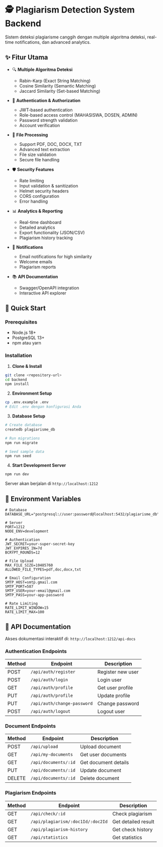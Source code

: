 # 🕵️ Plagiarism Detection System Backend

Sistem deteksi plagiarisme canggih dengan multiple algoritma deteksi, real-time notifications, dan advanced analytics.

## ✨ Fitur Utama

- 🔍 **Multiple Algoritma Deteksi**

  - Rabin-Karp (Exact String Matching)
  - Cosine Similarity (Semantic Matching)
  - Jaccard Similarity (Set-based Matching)

- 🔐 **Authentication & Authorization**

  - JWT-based authentication
  - Role-based access control (MAHASISWA, DOSEN, ADMIN)
  - Password strength validation
  - Account verification

- 📄 **File Processing**

  - Support PDF, DOC, DOCX, TXT
  - Advanced text extraction
  - File size validation
  - Secure file handling

- 🛡️ **Security Features**

  - Rate limiting
  - Input validation & sanitization
  - Helmet security headers
  - CORS configuration
  - Error handling

- 📊 **Analytics & Reporting**

  - Real-time dashboard
  - Detailed analytics
  - Export functionality (JSON/CSV)
  - Plagiarism history tracking

- 📧 **Notifications**

  - Email notifications for high similarity
  - Welcome emails
  - Plagiarism reports

- 📚 **API Documentation**
  - Swagger/OpenAPI integration
  - Interactive API explorer

## 🚀 Quick Start

### Prerequisites

- Node.js 18+
- PostgreSQL 13+
- npm atau yarn

### Installation

1. **Clone & Install**

```bash
git clone <repository-url>
cd backend
npm install
```

2. **Environment Setup**

```bash
cp .env.example .env
# Edit .env dengan konfigurasi Anda
```

3. **Database Setup**

```bash
# Create database
createdb plagiarisme_db

# Run migrations
npm run migrate

# Seed sample data
npm run seed
```

4. **Start Development Server**

```bash
npm run dev
```

Server akan berjalan di `http://localhost:1212`

## 🔧 Environment Variables

```env
# Database
DATABASE_URL="postgresql://user:password@localhost:5432/plagiarisme_db"

# Server
PORT=1212
NODE_ENV=development

# Authentication
JWT_SECRET=your-super-secret-key
JWT_EXPIRES_IN=7d
BCRYPT_ROUNDS=12

# File Upload
MAX_FILE_SIZE=10485760
ALLOWED_FILE_TYPES=pdf,doc,docx,txt

# Email Configuration
SMTP_HOST=smtp.gmail.com
SMTP_PORT=587
SMTP_USER=your-email@gmail.com
SMTP_PASS=your-app-password

# Rate Limiting
RATE_LIMIT_WINDOW=15
RATE_LIMIT_MAX=100
```

## 📖 API Documentation

Akses dokumentasi interaktif di: `http://localhost:1212/api-docs`

### Authentication Endpoints

| Method | Endpoint                    | Description       |
| ------ | --------------------------- | ----------------- |
| POST   | `/api/auth/register`        | Register new user |
| POST   | `/api/auth/login`           | Login user        |
| GET    | `/api/auth/profile`         | Get user profile  |
| PUT    | `/api/auth/profile`         | Update profile    |
| PUT    | `/api/auth/change-password` | Change password   |
| POST   | `/api/auth/logout`          | Logout user       |

### Document Endpoints

| Method | Endpoint             | Description          |
| ------ | -------------------- | -------------------- |
| POST   | `/api/upload`        | Upload document      |
| GET    | `/api/my-documents`  | Get user documents   |
| GET    | `/api/documents/:id` | Get document details |
| PUT    | `/api/documents/:id` | Update document      |
| DELETE | `/api/documents/:id` | Delete document      |

### Plagiarism Endpoints

| Method | Endpoint                          | Description         |
| ------ | --------------------------------- | ------------------- |
| GET    | `/api/check/:id`                  | Check plagiarism    |
| GET    | `/api/plagiarism/:doc1Id/:doc2Id` | Get detailed result |
| GET    | `/api/plagiarism-history`         | Get check history   |
| GET    | `/api/statistics`                 | Get statistics      |
